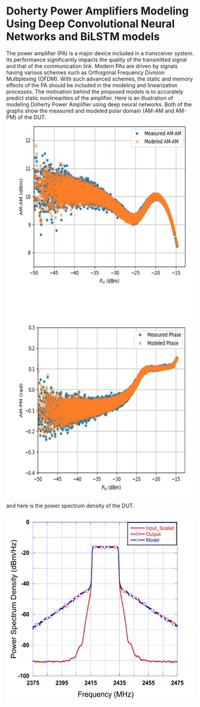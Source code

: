 # Doherty Power Amplifiers Modeling Using Deep Convolutional Neural Networks and BiLSTM models


The power amplifier (PA) is a major device included in a transceiver system. Its performance significantly impacts the quality of the transmitted signal and that of the communication link. Modern PAs are driven by signals having various schemes such as Orthogonal Frequency Division Multiplexing (OFDM). With such advanced schemes, the static and memory effects of the PA should be included in the modeling and linearization processes. The motivation behind the proposed models is to accurately predict static nonlinearities of the amplifier. Here is an illustration of modeling Doherty Power Amplifier using deep neural networks. Both of the graphs show the measured and modeled polar domain (AM-AM and AM-PM) of the DUT.
<img src="https://github.com/yahya-bader-khawam/Doherty-Power-Amplifier-Modeling/blob/main/AM AM and AM PM.png?raw=False" alt="Alt text" width="600" height="1000">

and here is the power spectrum density of the DUT.

  <img src="https://github.com/yahya-bader-khawam/Doherty-Power-Amplifier-Modeling/blob/main/power_spectrum.png?raw=False" alt="Alt text" width="500" height="500">
